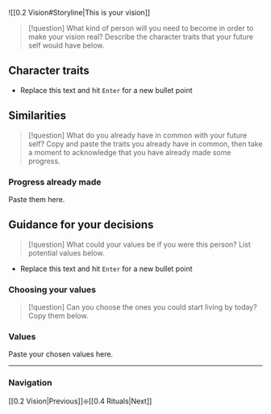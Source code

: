 ![[0.2 Vision#Storyline|This is your vision]]

> [!question]
> What kind of person will you need to become in order to make your vision real? Describe the character traits that your future self would have below.

## Character traits
- Replace this text and hit `Enter` for a new bullet point

## Similarities
> [!question] 
> What do you already have in common with your future self? Copy and paste the traits you already have in common, then take a moment to acknowledge that you have already made some progress.

### Progress already made
Paste them here.


## Guidance for your decisions
> [!question]
> What could your values be if you were this person? List potential values below.
- Replace this text and hit `Enter` for a new bullet point



### Choosing your values
> [!question]
> Can you choose the ones you could start living by today? Copy them below.

### Values
Paste your chosen values here. 


--------
### Navigation
[[0.2 Vision|Previous]]❇️[[0.4 Rituals|Next]]



